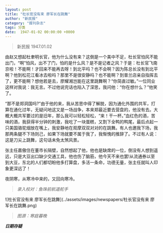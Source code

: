 ```yaml
---
layout: post
title: "杜长官没有来 廖军长在跳舞"
author: "新民报"
category: "报刊杂志"
tags: 分类
date:  1947-01-02 00:00:00 +0000
---
```

> 新民报 1947.01.02


由赵又想起杜聿明长官，他为什么没有来？这倒是一个美中不足，杜长官怕风不能出门，“啊”怕风，出不了门，怕的是什么风？是不是记者之风？于是：杜长官飞南京啦！不能啊！才回来不能再去呀！到北平吗？也不会啊？因为陈总长没有到北平啊？他到松花江看冰去啦吗？那里不是很安静吗？也不能啊？到普兰店亲自指挥去了，更不能啊？想他若是去，廖耀湘岂能在这里跳舞啊？“你简直过敏。”一位同业这样对我说：我无言。不过他说完话也陷入了深思，我问他：“你在想什么？”他笑了。

“那不是郑洞国吗?”由于他的来，我从苦思中得了解脱，因为通化外围的共军，打算在通化过年，无疑问地这又是一场战争，本来郑最近要去营盘的，他没有去。大概大概共军要过的是旧年，那么我可以轻松轻松，“来！干一杯。”血红色的酒，苦味的酒，我获得半分钟的刺激，我吃了一块蛋糕，又割下全鸭的鸭尾，最后点起一只美国骆驼烟放在嘴上，我安静地在观摩双双对对的在跳舞。有人也邀我下场，我那两条腿不下场则己，如果下场就要不属于我了，我惭愧的推辞了。不过有人说：这是刀尖上跳舞，这句话未免太煞风景。

张主任嘉傲住在董市长隔壁，自然想起了他，他也是缺席的一位，倒没有人想到遥远，只是大豆出口缺少交通工具，他也伤了脑筋，他今天不来也罢!从流通券以至到大豆，东北的人们都切盼他多打算盘，多活一条命，功德无量，张主任就叫人印象更深远了！

夜阴寒，从寒冷中来的，又回向寒冷。

> *录入校对：鱼珠前航道舵手*


![杜长官没有来 廖军长在跳舞](../assets/images/newspapers/杜长官没有来 廖军长在跳舞.png)

> *图源：寒庭暮晚*


***日期存疑***
